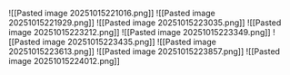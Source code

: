 ![[Pasted image 20251015221016.png]]
![[Pasted image 20251015221929.png]]
![[Pasted image 20251015223035.png]]
![[Pasted image 20251015223212.png]]
![[Pasted image 20251015223349.png]]
![[Pasted image 20251015223435.png]]
![[Pasted image 20251015223613.png]]
![[Pasted image 20251015223857.png]]
![[Pasted image 20251015224012.png]]
